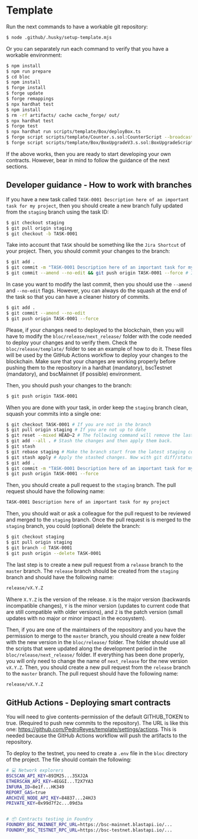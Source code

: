 # Template

Run the next commands to have a workable git repository:

```bash
$ node .github/.husky/setup-template.mjs
```

Or you can separately run each command to verify that you have a workable environment:

```bash
$ npm install
$ npm run prepare
$ cd bloc
$ npm install
$ forge install
$ forge update
$ forge remappings
$ npx hardhat test
$ npm install
$ rm -rf artifacts/ cache cache_forge/ out/
$ npx hardhat test
$ forge test
$ npx hardhat run scripts/template/Box/deployBox.ts
$ forge script scripts/template/Counter.s.sol:CounterScript --broadcast
$ forge script scripts/template/Box/BoxUpgradeV3.s.sol:BoxUpgradeScript --broadcast --fork-url https://bsc-testnet.blastapi.io/9c457fd9-f917-42ab-af42-a761815ca337
```

If the above works, then you are ready to start developing your own contracts. However, bear in mind to follow the guidance of the next sections.

## Developer guidance - How to work with branches

If you have a new task called `TASK-0001 Description here of an important task for my project`, then you should create a new branch fully updated from the `staging` branch using the task ID:

```bash
$ git checkout staging
$ git pull origin staging
$ git checkout -b TASK-0001
```

Take into account that `TASK` should be something like the `Jira Shortcut` of your project. Then, you should commit your changes to the branch:

```bash
$ git add .
$ git commit -m "TASK-0001 Description here of an important task for my project"
$ git commit --amend --no-edit && git push origin TASK-0001 --force # If you need to modify the last commit
```

In case you want to modify the last commit, then you should use the `--amend` and `--no-edit` flags. However, you can always do the squash at the end of the task so that you can have a cleaner history of commits.

```bash
$ git add .
$ git commit --amend --no-edit
$ git push origin TASK-0001 --force
```

Please, if your changes need to deployed to the blockchain, then you will have to modify the `bloc/release/next_release/` folder with the code needed to deploy your changes and to verify them. Check the `bloc/release/template/` folder to see an example of how to do it. These files will be used by the GitHub Actions workflow to deploy your changes to the blockchain. Make sure that your changes are working properly before pushing them to the repository in a hardhat (mandatory), bscTestnet (mandatory), and bscMainnet (if possible) environment.

Then, you should push your changes to the branch:

```bash
$ git push origin TASK-0001
```

When you are done with your task, in order keep the `staging` branch clean, squash your commits into a single one:

```bash
$ git checkout TASK-0001 # If you are not in the branch
$ git pull origin staging # If you are not up to date
$ git reset --mixed HEAD~2 # The following command will remove the last 2 commits, the local repo will be as if the content of the last 2 commits was done on the workspace, but neither added nor committed to the index, including the merge content. At this step, git status may show more modifications than the actual work you did because it is comparing the state of your branch (your code + new changes on staging) to the last commit on the branch. Don't panic!
$ git add --all . # Stash the changes and then apply them back.
$ git stash
$ git rebase staging # Make the branch start from the latest staging commit
$ git stash apply # Apply the stashed changes. Now with git diff/status you should see only the changes you made on the branch.
$ git add .
$ git commit -m "TASK-0001 Description here of an important task for my project"
$ git push origin TASK-0001 --force
```

Then, you should create a pull request to the `staging` branch. The pull request should have the following name:

```bash
TASK-0001 Description here of an important task for my project
```

Then, you should wait or ask a colleague for the pull request to be reviewed and merged to the `staging` branch. Once the pull request is is merged to the `staging` branch, you could (optional) delete the branch:

```bash
$ git checkout staging
$ git pull origin staging
$ git branch -d TASK-0001
$ git push origin --delete TASK-0001
```

The last step is to create a new pull request from a `release` branch to the `master` branch. The `release` branch should be created from the `staging` branch and should have the following name:

```bash
release/vX.Y.Z
```

Where `X.Y.Z` is the version of the release. `X` is the major version (backwards incompatible changes), `Y` is the minor version (updates to current code that are still compatible with older versions), and `Z` is the patch version (small updates with no major or minor impact in the ecosystem).

Then, if you are one of the maintainers of the repository and you have the permission to merge to the `master` branch, you should create a new folder with the new version in the `bloc/release/` folder. The folder should use all the scripts that were updated along the development period in the `bloc/release/next_release/` folder. If everything has been done properly, you will only need to change the name of `next_release` for the new version `vX.Y.Z`. Then, you should create a new pull request from the `release` branch to the `master` branch. The pull request should have the following name:

```bash
release/vX.Y.Z
```

## GitHub Actions - Deploying smart contracts

You will need to give contents-permission of the default GITHUB_TOKEN to true. (Required to push new commits to the repository). The URL is like this one: https://github.com/PedroReyes/template/settings/actions. This is needed because the GitHub Actions workflow will push the artifacts to the repository.

To deploy to the testnet, you need to create a `.env` file in the `bloc` directory of the project. The file should contain the following:

```bash
# 💻 Network explorers
BSCSCAN_API_KEY=89IM25...35XJ2A
ETHERSCAN_API_KEY=4EGGI...T2X7YA3
INFURA_ID=8e1f...HK349
REPORT_GAS=true
ARCHIVE_NODE_API_KEY=84837...24HJ3
PRIVATE_KEY=0x99d7f2c...09d3a


# 📦 Contracts testing in Foundry
FOUNDRY_BSC_MAINNET_RPC_URL=https://bsc-mainnet.blastapi.io/...
FOUNDRY_BSC_TESTNET_RPC_URL=https://bsc-testnet.blastapi.io/...
```
